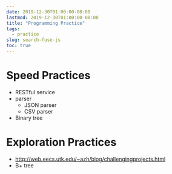 ```yaml
---
date: 2019-12-30T01:00:00-08:00
lastmod: 2019-12-30T01:00:00-08:00
title: "Programming Practice"
tags:
  - practice
slug: search-fuse-js
toc: true
---
```


# Speed Practices

* RESTful service
* parser
    * JSON parser
    * CSV parser
* Binary tree 

# Exploration Practices

* http://web.eecs.utk.edu/~azh/blog/challengingprojects.html
* B+ tree
